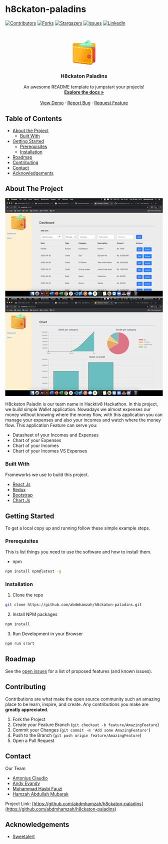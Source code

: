 # h8ckaton-paladins

[![Contributors][contributors-shield]][contributors-url]
[![Forks][forks-shield]][forks-url]
[![Stargazers][stars-shield]][stars-url]
[![Issues][issues-shield]][issues-url]
[![LinkedIn][linkedin-shield]][linkedin-url]

<!-- [![MIT License][license-shield]][license-url] -->

<!-- PROJECT LOGO -->
<br />
<p align="center">
  <a href="https://github.com/abdmhamzah/h8ckaton-paladins">
    <img src="client/src/assets/029-purse.png" alt="Logo" width="80" height="80">
  </a>

  <h3 align="center">H8ckaton Paladins</h3>

  <p align="center">
    An awesome README template to jumpstart your projects!
    <br />
    <a href="https://github.com/abdmhamzah/h8ckaton-paladins"><strong>Explore the docs »</strong></a>
    <br />
    <br />
    <a href="https://github.com/abdmhamzah/h8ckaton-paladins">View Demo</a>
    ·
    <a href="https://github.com/abdmhamzah/h8ckaton-paladins/issues">Report Bug</a>
    ·
    <a href="https://github.com/abdmhamzah/h8ckaton-paladins/issues">Request Feature</a>
  </p>
</p>

<!-- TABLE OF CONTENTS -->

## Table of Contents

- [About the Project](#about-the-project)
  - [Built With](#built-with)
- [Getting Started](#getting-started)
  - [Prerequisites](#prerequisites)
  - [Installation](#installation)
- [Roadmap](#roadmap)
- [Contributing](#contributing)
- [Contact](#contact)
- [Acknowledgements](#acknowledgements)
  <!-- - [Usage](#usage) -->
  <!-- - [License](#license) -->

<!-- ABOUT THE PROJECT -->

## About The Project

![Dashboard](client/src/assets/screenshoot1.png)
![Chart](client/src/assets/screenshoot2.png)

H8ckaton Paladin is our team name in Hacktiv8 Hackathon. In this project, we build simple Wallet application.
Nowadays we almost expenses our money without knowing where the money flow, with this application you can manage your expenses and also your incomes and watch where the money flow. This application Feature can serve you:

- Datasheet of your Incomes and Expenses
- Chart of your Expenses
- Chart of your Incomes
- Chart of your Incomes VS Expenses

### Built With

Frameworks we use to build this project.

- [React Js](https://reactjs.org/)
- [Redux](https://redux.js.org/)
- [Bootstrap](https://getbootstrap.com)
- [Chart Js](chartjs.org)

<!-- GETTING STARTED -->

## Getting Started

To get a local copy up and running follow these simple example steps.

### Prerequisites

This is list things you need to use the software and how to install them.

- npm

```sh
npm install npm@latest -g
```

### Installation

1. Clone the repo

```sh
git clone https://github.com/abdmhamzah/h8ckaton-paladins.git
```

2. Install NPM packages

```sh
npm install
```

3. Run Development in your Browser

```sh
npm run srart
```

<!-- USAGE EXAMPLES -->

<!-- ## Usage

Use this space to show useful examples of how a project can be used. Additional screenshots, code examples and demos work well in this space. You may also link to more resources.

_For more examples, please refer to the [Documentation](https://example.com)_ -->

<!-- ROADMAP -->

## Roadmap

See the [open issues](https://github.com/abdmhamzah/h8ckaton-paladins/issues) for a list of proposed features (and known issues).

<!-- CONTRIBUTING -->

## Contributing

Contributions are what make the open source community such an amazing place to be learn, inspire, and create. Any contributions you make are **greatly appreciated**.

1. Fork the Project
2. Create your Feature Branch (`git checkout -b feature/AmazingFeature`)
3. Commit your Changes (`git commit -m 'Add some AmazingFeature'`)
4. Push to the Branch (`git push origin feature/AmazingFeature`)
5. Open a Pull Request

<!-- LICENSE -->

<!-- ## License -->

<!-- Distributed under the MIT License. See `LICENSE` for more information. -->

<!-- CONTACT -->

## Contact

Our Team

- [Antonius Claudio](https://github.com/antonius-claudio)
- [Andy Evandy](https://github.com/andievandy)
- [Muhammad Hasbi Fauzi](https://github.com/hasbif)
- [Hamzah Abdullah Mubarak](https://github.com/abdmhamzah)

Project Link: [https://github.com/abdmhamzah/h8ckaton-paladins](https://github.com/abdmhamzah/h8ckaton-paladins)

<!-- ACKNOWLEDGEMENTS -->

## Acknowledgements

- [Sweetalert](https://sweetalert2.github.io/)
<!-- - [GitHub Emoji Cheat Sheet](https://www.webpagefx.com/tools/emoji-cheat-sheet)
- [Img Shields](https://shields.io)
- [Choose an Open Source License](https://choosealicense.com)
- [GitHub Pages](https://pages.github.com)
- [Animate.css](https://daneden.github.io/animate.css)
- [Loaders.css](https://connoratherton.com/loaders)
- [Slick Carousel](https://kenwheeler.github.io/slick)
- [Smooth Scroll](https://github.com/cferdinandi/smooth-scroll)
- [Sticky Kit](http://leafo.net/sticky-kit)
- [JVectorMap](http://jvectormap.com)
- [Font Awesome](https://fontawesome.com) -->

<!-- MARKDOWN LINKS & IMAGES -->
<!-- https://www.markdownguide.org/basic-syntax/#reference-style-links -->

[contributors-shield]: https://img.shields.io/github/contributors/abdmhamzah/h8ckaton-paladins.svg?style=flat-square
[contributors-url]: https://github.com/abdmhamzah/h8ckaton-paladins/graphs/contributors
[forks-shield]: https://img.shields.io/github/forks/abdmhamzah/h8ckaton-paladins.svg?style=flat-square
[forks-url]: https://github.com/abdmhamzah/h8ckaton-paladins/network/members
[stars-shield]: https://img.shields.io/github/stars/abdmhamzah/h8ckaton-paladins.svg?style=flat-square
[stars-url]: https://github.com/abdmhamzah/h8ckaton-paladins/stargazers
[issues-shield]: https://img.shields.io/github/issues/abdmhamzah/h8ckaton-paladins.svg?style=flat-square
[issues-url]: https://github.com/abdmhamzah/h8ckaton-paladins/issues
[license-shield]: https://img.shields.io/github/license/abdmhamzah/h8ckaton-paladins.svg?style=flat-square
[license-url]: https://github.com/abdmhamzah/h8ckaton-paladins/blob/master/LICENSE.txt
[linkedin-shield]: https://img.shields.io/badge/-LinkedIn-black.svg?style=flat-square&logo=linkedin&colorB=555
[linkedin-url]: https://linkedin.com/in/abdmhamzah
[product-screenshot]: images/screenshot.png
